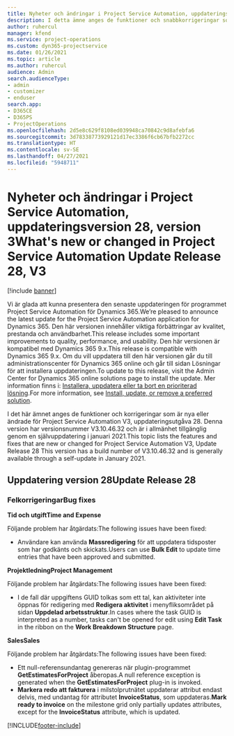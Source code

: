 ```yaml
---
title: Nyheter och ändringar i Project Service Automation, uppdateringsversion 28, version 3
description: I detta ämne anges de funktioner och snabbkorrigeringar som finns tillgängliga i Project Service Automation, uppdateringsversion 28, V3.
author: ruhercul
manager: kfend
ms.service: project-operations
ms.custom: dyn365-projectservice
ms.date: 01/26/2021
ms.topic: article
ms.author: ruhercul
audience: Admin
search.audienceType:
- admin
- customizer
- enduser
search.app:
- D365CE
- D365PS
- ProjectOperations
ms.openlocfilehash: 2d5e8c629f8108ed039948ca70842c9d8afebfa6
ms.sourcegitcommit: 3d78338773929121d17ec3386f6cb67bfb2272cc
ms.translationtype: HT
ms.contentlocale: sv-SE
ms.lasthandoff: 04/27/2021
ms.locfileid: "5948711"
---
```

# <a name="whats-new-or-changed-in-project-service-automation-update-release-28-v3"></a><span data-ttu-id="bf499-103">Nyheter och ändringar i Project Service Automation, uppdateringsversion 28, version 3</span><span class="sxs-lookup"><span data-stu-id="bf499-103">What's new or changed in Project Service Automation Update Release 28, V3</span></span>

[!include [banner](../includes/psa-now-project-operations.md)]

<span data-ttu-id="bf499-104">Vi är glada att kunna presentera den senaste uppdateringen för programmet Project Service Automation för Dynamics 365.</span><span class="sxs-lookup"><span data-stu-id="bf499-104">We’re pleased to announce the latest update for the Project Service Automation application for Dynamics 365.</span></span> <span data-ttu-id="bf499-105">Den här versionen innehåller viktiga förbättringar av kvalitet, prestanda och användbarhet.</span><span class="sxs-lookup"><span data-stu-id="bf499-105">This release includes some important improvements to quality, performance, and usability.</span></span> <span data-ttu-id="bf499-106">Den här versionen är kompatibel med Dynamics 365 9.x.</span><span class="sxs-lookup"><span data-stu-id="bf499-106">This release is compatible with Dynamics 365 9.x.</span></span> <span data-ttu-id="bf499-107">Om du vill uppdatera till den här versionen går du till administrationscenter för Dynamics 365 online och går till sidan Lösningar för att installera uppdateringen.</span><span class="sxs-lookup"><span data-stu-id="bf499-107">To update to this release, visit the Admin Center for Dynamics 365 online solutions page to install the update.</span></span> <span data-ttu-id="bf499-108">Mer information finns i: [Installera, uppdatera eller ta bort en prioriterad lösning](/power-platform/admin/install-remove-preferred-solution).</span><span class="sxs-lookup"><span data-stu-id="bf499-108">For more information, see [Install, update, or remove a preferred solution](/power-platform/admin/install-remove-preferred-solution).</span></span>

<span data-ttu-id="bf499-109">I det här ämnet anges de funktioner och korrigeringar som är nya eller ändrade för Project Service Automation V3, uppdateringsutgåva 28. Denna version har versionsnummer V3.10.46.32 och är i allmänhet tillgänglig genom en självuppdatering i januari 2021.</span><span class="sxs-lookup"><span data-stu-id="bf499-109">This topic lists the features and fixes that are new or changed for Project Service Automation V3, Update Release 28 This version has a build number of V3.10.46.32 and is generally available through a self-update in January 2021.</span></span>

## <a name="update-release-28"></a><span data-ttu-id="bf499-110">Uppdatering version 28</span><span class="sxs-lookup"><span data-stu-id="bf499-110">Update Release 28</span></span>

### <a name="bug-fixes"></a><span data-ttu-id="bf499-111">Felkorrigeringar</span><span class="sxs-lookup"><span data-stu-id="bf499-111">Bug fixes</span></span>

<span data-ttu-id="bf499-112">**Tid och utgift**</span><span class="sxs-lookup"><span data-stu-id="bf499-112">**Time and Expense**</span></span>

<span data-ttu-id="bf499-113">Följande problem har åtgärdats:</span><span class="sxs-lookup"><span data-stu-id="bf499-113">The following issues have been fixed:</span></span>

- <span data-ttu-id="bf499-114">Användare kan använda **Massredigering** för att uppdatera tidsposter som har godkänts och skickats.</span><span class="sxs-lookup"><span data-stu-id="bf499-114">Users can use **Bulk Edit** to update time entries that have been approved and submitted.</span></span>

<span data-ttu-id="bf499-115">**Projektledning**</span><span class="sxs-lookup"><span data-stu-id="bf499-115">**Project Management**</span></span>

<span data-ttu-id="bf499-116">Följande problem har åtgärdats:</span><span class="sxs-lookup"><span data-stu-id="bf499-116">The following issues have been fixed:</span></span>

- <span data-ttu-id="bf499-117">I de fall där uppgiftens GUID tolkas som ett tal, kan aktiviteter inte öppnas för redigering med **Redigera aktivitet** i menyfliksområdet på sidan **Uppdelad arbetsstruktur**.</span><span class="sxs-lookup"><span data-stu-id="bf499-117">In cases where the task GUID is interpreted as a number, tasks can't be opened for edit using **Edit Task** in the ribbon on the **Work Breakdown Structure** page.</span></span>

<span data-ttu-id="bf499-118">**Sales**</span><span class="sxs-lookup"><span data-stu-id="bf499-118">**Sales**</span></span>

<span data-ttu-id="bf499-119">Följande problem har åtgärdats:</span><span class="sxs-lookup"><span data-stu-id="bf499-119">The following issues have been fixed:</span></span>

- <span data-ttu-id="bf499-120">Ett null-referensundantag genereras när plugin-programmet **GetEstimatesForProject** åberopas.</span><span class="sxs-lookup"><span data-stu-id="bf499-120">A null reference exception is generated when the **GetEstimatesForProject** plug-in is invoked.</span></span>
- <span data-ttu-id="bf499-121">**Markera redo att fakturera** i milstolprutnätet uppdaterar attribut endast delvis, med undantag för attributet **InvoiceStatus**, som uppdateras.</span><span class="sxs-lookup"><span data-stu-id="bf499-121">**Mark ready to invoice** on the milestone grid only partially updates attributes, except for the **InvoiceStatus** attribute, which is updated.</span></span>



[!INCLUDE[footer-include](../includes/footer-banner.md)]
